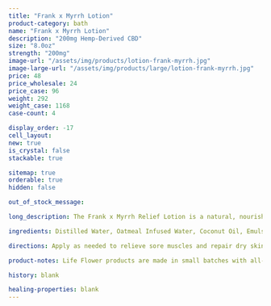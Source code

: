 ```yaml
---
title: "Frank x Myrrh Lotion"
product-category: bath
name: "Frank x Myrrh Lotion"
description: "200mg Hemp-Derived CBD"
size: "8.0oz"
strength: "200mg"
image-url: "/assets/img/products/lotion-frank-myrrh.jpg"
image-large-url: "/assets/img/products/large/lotion-frank-myrrh.jpg"
price: 48
price_wholesale: 24
price_case: 96
weight: 292
weight_case: 1168
case-count: 4

display_order: -17
cell_layout:
new: true
is_crystal: false
stackable: true

sitemap: true
orderable: true
hidden: false

out_of_stock_message:

long_description: The Frank x Myrrh Relief Lotion is a natural, nourishing blend of plant fats and grounding essential oils formulated to hydrate and stimulate vital skin function. This unique lotion provides maximum absorption and hydration on a cellular level while remaining light and non-greasy on the skin. Paired with 200mg of revitalizing hemp-derived CBD.

ingredients: Distilled Water, Oatmeal Infused Water, Coconut Oil, Emulsifying Wax NF, Grape Seed Oil, Avocado Oil, Abyssinian Oil, Sweet Almond Oil, Fermented Radish Root, Vanilla Bean Oil, Coconut Fruit Extract, Non GMO Citric Acid Rosemary Leaf Extract, Organic Hemp-Derived Cannabidiol

directions: Apply as needed to relieve sore muscles and repair dry skin or as an all natural, lightweight daily moisturizer. Not for internal use.

product-notes: Life Flower products are made in small batches with all-natural and boutique ingredients. Orders are processed and ship within 14 business days. Please allow additional time for&nbsp;delivery.

history: blank

healing-properties: blank
---
```

